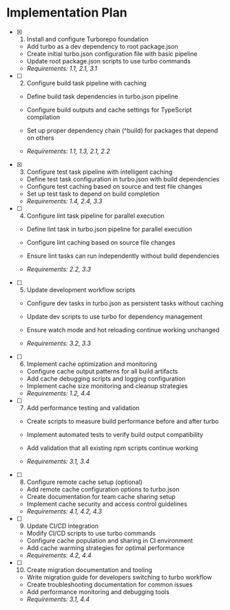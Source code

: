 # Implementation Plan

- [x] 1. Install and configure Turborepo foundation


  - Add turbo as a dev dependency to root package.json
  - Create initial turbo.json configuration file with basic pipeline
  - Update root package.json scripts to use turbo commands
  - _Requirements: 1.1, 2.1, 3.1_



- [ ] 2. Configure build task pipeline with caching
  - Define build task dependencies in turbo.json pipeline
  - Configure build outputs and cache settings for TypeScript compilation


  - Set up proper dependency chain (^build) for packages that depend on others
  - _Requirements: 1.1, 1.3, 2.1, 2.2_

- [x] 3. Configure test task pipeline with intelligent caching

  - Define test task configuration in turbo.json with build dependencies
  - Configure test caching based on source and test file changes
  - Set up test task to depend on build completion
  - _Requirements: 1.4, 2.4, 3.3_



- [ ] 4. Configure lint task pipeline for parallel execution
  - Define lint task in turbo.json pipeline for parallel execution
  - Configure lint caching based on source file changes
  - Ensure lint tasks can run independently without build dependencies


  - _Requirements: 2.2, 3.3_

- [ ] 5. Update development workflow scripts
  - Configure dev tasks in turbo.json as persistent tasks without caching


  - Update dev scripts to use turbo for dependency management
  - Ensure watch mode and hot reloading continue working unchanged
  - _Requirements: 3.2, 3.3_


- [ ] 6. Implement cache optimization and monitoring
  - Configure cache output patterns for all build artifacts
  - Add cache debugging scripts and logging configuration
  - Implement cache size monitoring and cleanup strategies
  - _Requirements: 1.2, 4.4_


- [ ] 7. Add performance testing and validation
  - Create scripts to measure build performance before and after turbo
  - Implement automated tests to verify build output compatibility
  - Add validation that all existing npm scripts continue working


  - _Requirements: 3.1, 3.4_

- [ ] 8. Configure remote cache setup (optional)
  - Add remote cache configuration options to turbo.json
  - Create documentation for team cache sharing setup
  - Implement cache security and access control guidelines
  - _Requirements: 4.1, 4.2, 4.3_

- [ ] 9. Update CI/CD integration
  - Modify CI/CD scripts to use turbo commands
  - Configure cache population and sharing in CI environment
  - Add cache warming strategies for optimal performance
  - _Requirements: 4.2, 4.4_

- [ ] 10. Create migration documentation and tooling
  - Write migration guide for developers switching to turbo workflow
  - Create troubleshooting documentation for common issues
  - Add performance monitoring and debugging tools
  - _Requirements: 3.1, 4.4_